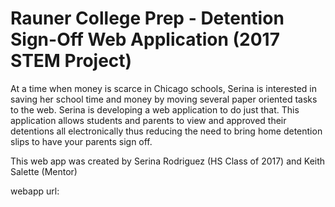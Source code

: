 # Rauner College Prep - Detention Sign-Off Web Application (2017 STEM Project)
At a time when money is scarce in Chicago schools, Serina is interested in saving her school time and money by moving several paper oriented tasks to the web. Serina is developing a web application to do just that. 
This application allows students and parents to view and approved their detentions all electronically thus reducing the need to bring home detention slips to have your parents sign off.

This web app was created by Serina Rodriguez (HS Class of 2017) and Keith Salette (Mentor)

webapp url: 
